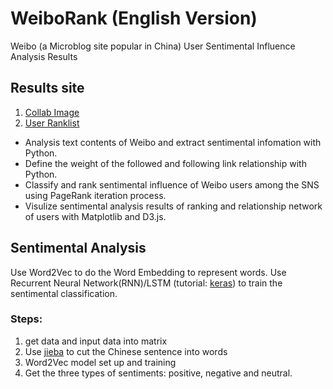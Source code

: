 # WeiboRank (English Version)
Weibo (a Microblog site popular in China) User Sentimental Influence Analysis Results

## Results site
1. [Collab Image](https://jeness.github.io/WeiboRankEngVer/CollabEngVer/)
2. [User Ranklist](https://jeness.github.io/WeiboRankEngVer/ranklistEngVer/)
+ Analysis text contents of Weibo and extract sentimental infomation with Python.
+ Define the weight of the followed and following link relationship with Python. 
+ Classify and rank sentimental influence of Weibo users among the SNS using PageRank iteration process.
+ Visulize sentimental analysis results of ranking and relationship network of users with Matplotlib and D3.js.
 
## Sentimental Analysis
Use Word2Vec to do the Word Embedding to represent words. 
Use Recurrent Neural Network(RNN)/LSTM (tutorial: [keras](https://keras.io/models/about-keras-models/)) to train the sentimental classification. <br>
### Steps:
1. get data and input data into matrix
2. Use [jieba](https://github.com/fxsjy/jieba) to cut the Chinese sentence into words
3. Word2Vec model set up and training
4. Get the three types of sentiments: positive, negative and neutral.
